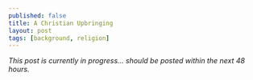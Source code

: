 ```yaml
---
published: false
title: A Christian Upbringing
layout: post
tags: [background, religion]
---
```

_This post is currently in progress… should be posted within the next 48 hours._